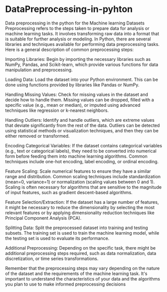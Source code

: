 # DataPreprocessing-in-pyhton
Data preprocessing in the python for the Machine learning Datasets
Preprocessing refers to the steps taken to prepare data for analysis or machine learning tasks. It involves transforming raw data into a format that is suitable for further analysis or modeling. In Python, there are several libraries and techniques available for performing data preprocessing tasks. Here is a general description of common preprocessing steps:

Importing Libraries: Begin by importing the necessary libraries such as NumPy, Pandas, and Scikit-learn, which provide various functions for data manipulation and preprocessing.

Loading Data: Load the dataset into your Python environment. This can be done using functions provided by libraries like Pandas or NumPy.

Handling Missing Values: Check for missing values in the dataset and decide how to handle them. Missing values can be dropped, filled with a specific value (e.g., mean or median), or imputed using advanced techniques like regression or k-nearest neighbors.

Handling Outliers: Identify and handle outliers, which are extreme values that deviate significantly from the rest of the data. Outliers can be detected using statistical methods or visualization techniques, and then they can be either removed or transformed.

Encoding Categorical Variables: If the dataset contains categorical variables (e.g., text or categorical labels), they need to be converted into numerical form before feeding them into machine learning algorithms. Common techniques include one-hot encoding, label encoding, or ordinal encoding.

Feature Scaling: Scale numerical features to ensure they have a similar range and distribution. Common scaling techniques include standardization (mean=0, variance=1) or normalization (scaling values between 0 and 1). Scaling is often necessary for algorithms that are sensitive to the magnitude of input features, such as gradient descent-based algorithms.

Feature Selection/Extraction: If the dataset has a large number of features, it might be necessary to reduce the dimensionality by selecting the most relevant features or by applying dimensionality reduction techniques like Principal Component Analysis (PCA).

Splitting Data: Split the preprocessed dataset into training and testing subsets. The training set is used to train the machine learning model, while the testing set is used to evaluate its performance.

Additional Preprocessing: Depending on the specific task, there might be additional preprocessing steps required, such as data normalization, data discretization, or time series transformations.

Remember that the preprocessing steps may vary depending on the nature of the dataset and the requirements of the machine learning task. It's important to understand the characteristics of your data and the algorithms you plan to use to make informed preprocessing decisions
